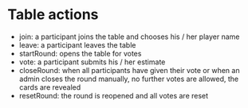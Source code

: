 # Table actions
- join: a participant joins the table and chooses his / her player name
- leave: a participant leaves the table
- startRound: opens the table for votes
- vote: a participant submits his / her estimate
- closeRound: when all participants have given their vote or when an admin closes the round manually,
  no further votes are allowed, the cards are revealed
- resetRound: the round is reopened and all votes are reset